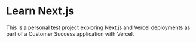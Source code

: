 # Learn Next.js

This is a personal test project exploring Next.js and Vercel deployments as part of a Customer Success application with Vercel.


